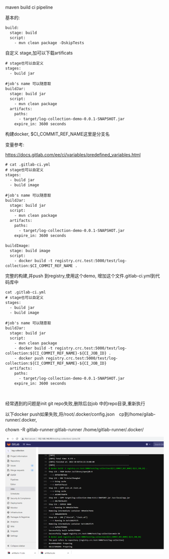 maven build ci pipeline 

基本的:

```
build:
  stage: build
  script:
    - mvn clean package -DskipTests

```



自定义 stage,加可以下载artificats

```
# stage也可以自定义
stages:
  - build jar

#job's name 可以随意取
buildJar:
  stage: build jar
  script:
    - mvn clean package
  artifacts:
    paths:
      - target/log-collection-demo-0.0.1-SNAPSHOT.jar
    expire_in: 3600 seconds

```



构建docker, $CI_COMMIT_REF_NAME这里是分支名

变量参考:

https://docs.gitlab.com/ee/ci/variables/predefined_variables.html

```
# cat .gitlab-ci.yml 
# stage也可以自定义
stages:
  - build jar
  - build image

#job's name 可以随意取
buildJar:
  stage: build jar
  script:
    - mvn clean package
  artifacts:
    paths:
      - target/log-collection-demo-0.0.1-SNAPSHOT.jar
    expire_in: 3600 seconds

buildImage:
  stage: build image
  script:
    - docker build -t registry.crc.test:5000/test/log-collection:$CI_COMMIT_REF_NAME .

```



完整的构建,并push 到registry,使用这个demo, 增加这个文件.gitlab-ci.yml到代码库中



```
cat .gitlab-ci.yml
# stage也可以自定义
stages:
  - build jar
  - build image

#job's name 可以随意取
buildJar:
  stage: build jar
  script:
    - mvn clean package
    - docker build -t registry.crc.test:5000/test/log-collection:${CI_COMMIT_REF_NAME}-${CI_JOB_ID} .
    - docker push registry.crc.test:5000/test/log-collection:${CI_COMMIT_REF_NAME}-${CI_JOB_ID}
  artifacts:
    paths:
      - target/log-collection-demo-0.0.1-SNAPSHOT.jar
    expire_in: 3600 seconds
    
    
```



经常遇到的问题是init git repo失败,删除后台job 中的repo目录,重新执行

以下docker push如果失败,将/root/.docker/config.json　cp到/home/gilab-runner/.docker,

chown -R gitlab-runner:gitlab-runner /home/gitlab-runner/.docker/





![image-20221002142542212](./ci-image.png)
